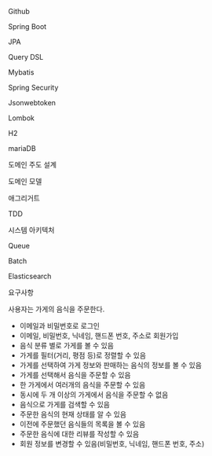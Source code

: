 Github

Spring Boot

JPA

Query DSL

Mybatis

Spring Security

Jsonwebtoken

Lombok

H2

mariaDB



도메인 주도 설계

도메인 모델

애그리거트

TDD



시스템 아키텍처



Queue

Batch

Elasticsearch





요구사항



사용자는 가게의 음식을 주문한다.



- 이메일과 비밀번호로 로그인
- 이메일, 비밀번호, 닉네임, 핸드폰 번호, 주소로 회원가입
- 음식 분류 별로 가게를 볼 수 있음
- 가게를 필터(거리, 평점 등)로 정렬할 수 있음
- 가게를 선택하여 가게 정보와 판매하는 음식의 정보를 볼 수 있음
- 가게를 선택해서 음식을 주문할 수 있음
- 한 가게에서 여러개의 음식을 주문할 수 있음
- 동시에 두 개 이상의 가게에서 음식을 주문할 수 없음
- 음식으로 가게를 검색할 수 있음
- 주문한 음식의 현재 상태를 알 수 있음
- 이전에 주문했던 음식들의 목록을 볼 수 있음
- 주문한 음식에 대한 리뷰를 작성할 수 있음
- 회원 정보를 변경할 수 있음(비밀번호, 닉네임, 핸드폰 번호, 주소)



